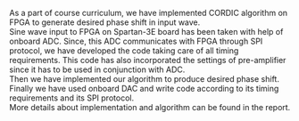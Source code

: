 As a part of course curriculum, we have implemented CORDIC algorithm on FPGA to generate desired phase shift in input wave.<br/>
Sine wave input to FPGA on Spartan-3E board has been taken with help of onboard ADC. Since, this ADC communicates with FPGA through SPI protocol, we have developed the code taking care of all timing requirements. This code has also incorporated the settings of pre-amplifier since it has to be used in conjunction with ADC.<br/>
Then we have implemented our algorithm to produce desired phase shift.<br/>
Finally we have used onboard DAC and write code according to its timing requirements and its SPI protocol.<br/>
More details about implementation and algorithm can be found in the report.
